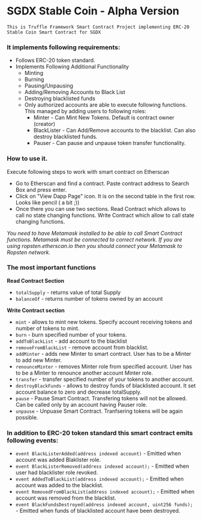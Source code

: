 # SGDX Stable Coin - Alpha Version

    This is Truffle Framework Smart Contract Project implementing ERC-20 Stable Coin Smart Contract for SGDX

### It implements following requirements:
- Follows ERC-20 token standard. 
- Implements Following Additional Functionality
  - Minting
  - Burning
  - Pausing/Unpausing
  - Adding/Removing Accounts to Black List
  - Destroying blacklisted funds
  - Only authorized accounts are able to execute following functions. This managed by adding users to following roles:
    - Minter - Can Mint New Tokens. Default is contract owner (creator)
    - BlackLister - Can Add/Remove accounts to the blacklist. Can also destroy blacklisted funds.
    - Pauser - Can pause and unpause token transfer functionality.

### How to use it.
Execute following steps to work with smart contract on Etherscan 
- Go to Etherscan and find a contract. Paste contract address to Search Box and press enter. 
- Click on "View Dapp Page" icon. It is on the second table in the first row. Looks like pencil ( a bit ;)) 
- Once there you can use two sections. Read Contract which allows to call no state changing functions. Write Contract which allow to call state changing functions. 


*You need to have Metamask installed to be able to call Smart Contract functions. Metamask must be connected to correct network. If you are using ropsten.etherscan.io then you should
connect your Metamask to Ropsten network.*

### The most important functions
**Read Contract Section**
- `totalSupply` - returns value of total Supply
- `balanceOf` - returns number of tokens owned by an account

**Write Contract section**
- `mint` - allows to mint new tokens. Specify account receiving tokens and number of tokens to mint. 
- `burn` - burn specified number of your tokens. 
- `addToBlackList` - add account to the blacklist
- `removeFromBlackList` - remove account from blacklist. 
- `addMinter` - adds new Minter to smart contract. User has to be a Minter to add new Minter. 
- `renounceMinter` - removes Minter role from specified account. User has to be a Minter to renounce another account Minter role. 
- `transfer` - transfer specified number of your tokens to another account. 
- `destroyBlackFunds` - allows to destroy funds of blacklisted account. It set account balance to zero and decrease totalSupply. 
- `pause` - Pause Smart Contract. Transfering tokens will not be allowed. Can be called only by an account having Pauser role. 
- `unpause` - Unpuase Smart Contract. Tranfsering tokens will be again possible. 


### In addition to ERC-20 token standard this smart contract emits following events:
- `event BlackListerAdded(address indexed account)` - Emitted when account was added Blaklister role. 
- `event BlackListerRemoved(address indexed account);` - Emitted when user had blacklister role revoked. 
- `event AddedToBlackList(address indexed account);` - Emitted when account was added to the blacklist.
- `event RemovedFromBlackList(address indexed account);` - Emitted when account was removed from the blacklist. 
- `event BlackFundsDestroyed(address indexed account, uint256 funds);` - Emitted when funds of blacklisted account have been destroyed. 



